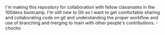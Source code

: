 I'm making this repository for collaboration with fellow classmates in the 100devs bootcamp. I'm still new to Git so I want to get comfortable sharing and collaborating code on git and understanding the proper workflow and use of branching and merging to main with other people's contributions. 
-chocho
